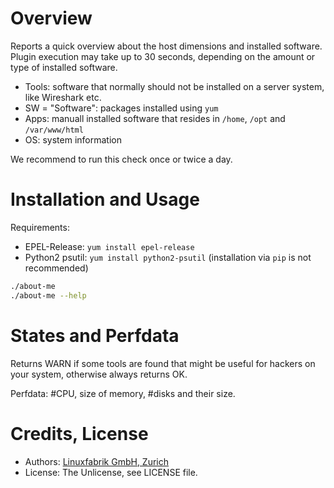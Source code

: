 # Overview

Reports a quick overview about the host dimensions and installed software. Plugin execution may take up to 30 seconds, depending on the amount or type of installed software.

* Tools: software that normally should not be installed on a server system, like Wireshark etc.
* SW = "Software": packages installed using `yum`
* Apps: manuall installed software that resides in `/home`, `/opt` and `/var/www/html`
* OS: system information

We recommend to run this check once or twice a day.


# Installation and Usage

Requirements:
* EPEL-Release: `yum install epel-release`
* Python2 psutil: `yum install python2-psutil` (installation via `pip` is not recommended)

```bash
./about-me
./about-me --help
```


# States and Perfdata

Returns WARN if some tools are found that might be useful for hackers on your system, otherwise always returns OK.

Perfdata: #CPU, size of memory, #disks and their size.


# Credits, License

* Authors: [Linuxfabrik GmbH, Zurich](https://www.linuxfabrik.ch)
* License: The Unlicense, see LICENSE file.
